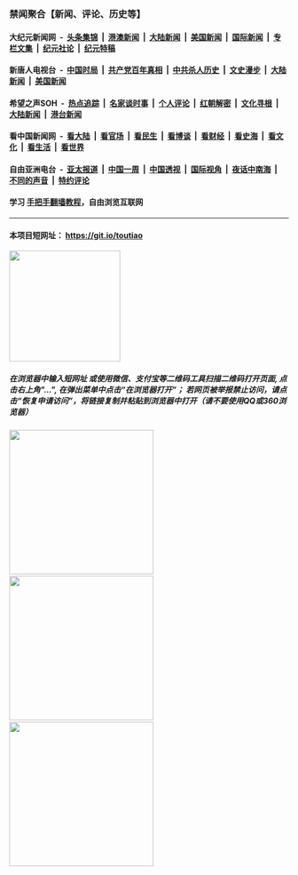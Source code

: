 ### 禁闻聚合【新闻、评论、历史等】

#### 大纪元新闻网 &nbsp;-&nbsp; [头条集锦](indexes/E头条集锦.md?t=02092002) &nbsp;|&nbsp; [港澳新闻](indexes/E港澳新闻.md?t=02092002)  &nbsp;|&nbsp; [大陆新闻](indexes/E大陆新闻.md?t=02092002) &nbsp;|&nbsp; [美国新闻](indexes/E美国新闻.md?t=02092002) &nbsp;|&nbsp; [国际新闻](indexes/E国际新闻.md?t=02092002) &nbsp;|&nbsp; [专栏文集](indexes/E专栏文集.md?t=02092002) &nbsp;|&nbsp; [纪元社论](indexes/E纪元社论.md?t=02092002) &nbsp;|&nbsp; [纪元特稿](indexes/E纪元特稿.md?t=02092002) 

#### 新唐人电视台 &nbsp;-&nbsp; [中国时局](indexes/N中国时局.md?t=02092002) &nbsp;|&nbsp; [共产党百年真相](indexes/N共产党百年真相.md?t=02092002) &nbsp;|&nbsp; [中共杀人历史](indexes/N中共杀人历史.md?t=02092002) &nbsp;|&nbsp; [文史漫步](indexes/N文史漫步.md?t=02092002) &nbsp;|&nbsp; [大陆新闻](indexes/N大陆新闻.md?t=02092002) &nbsp;|&nbsp; [美国新闻](indexes/N美国新闻.md?t=02092002)

#### 希望之声SOH &nbsp;-&nbsp; [热点追踪](indexes/H热点追踪.md?t=02092002) &nbsp;|&nbsp; [名家谈时事](indexes/H名家谈时事.md?t=02092002) &nbsp;|&nbsp; [个人评论](indexes/H个人评论.md?t=02092002)  &nbsp;|&nbsp; [红朝解密](indexes/H红朝解密.md?t=02092002) &nbsp;|&nbsp; [文化寻根](indexes/H文化寻根.md?t=02092002) &nbsp;|&nbsp; [大陆新闻](indexes/H大陆新闻.md?t=02092002) &nbsp;|&nbsp; [港台新闻](indexes/H港台新闻.md?t=02092002)

#### 看中国新闻网 &nbsp;-&nbsp; [看大陆](indexes/S看大陆.md?t=02092002) &nbsp;|&nbsp; [看官场](indexes/S看官场.md?t=02092002) &nbsp;|&nbsp; [看民生](indexes/S看民生.md?t=02092002)  &nbsp;|&nbsp; [看博谈](indexes/S看博谈.md?t=02092002) &nbsp;|&nbsp; [看财经](indexes/S看财经.md?t=02092002) &nbsp;|&nbsp; [看史海](indexes/S看史海.md?t=02092002) &nbsp;|&nbsp; [看文化](indexes/S看文化.md?t=02092002) &nbsp;|&nbsp; [看生活](indexes/S看生活.md?t=02092002) &nbsp;|&nbsp; [看世界](indexes/S看世界.md?t=02092002)

#### 自由亚洲电台 &nbsp;-&nbsp; [亚太报道](indexes/R亚太报道.md?t=02092002) &nbsp;|&nbsp; [中国一周](indexes/R中国一周.md?t=02092002) &nbsp;|&nbsp; [中国透视](indexes/R中国透视.md?t=02092002)  &nbsp;|&nbsp; [国际视角](indexes/R国际视角.md?t=02092002) &nbsp;|&nbsp; [夜话中南海](indexes/R夜话中南海.md?t=02092002) &nbsp;|&nbsp; [不同的声音](indexes/R不同的声音.md?t=02092002) &nbsp;|&nbsp; [特约评论](indexes/R特约评论.md?t=02092002)

#### 学习 [手把手翻墙教程](https://github.com/gfw-breaker/guides/wiki)，自由浏览互联网

----

#### 本项目短网址： https://git.io/toutiao
<img src="https://raw.githubusercontent.com/gfw-breaker/banned-news/master/scripts/img/qr.png" width="200px"/>  

##### 在浏览器中输入短网址 或使用微信、支付宝等二维码工具扫描二维码打开页面, 点击右上角"...", 在弹出菜单中点击“在浏览器打开”； 若网页被举报禁止访问，请点击“恢复申请访问”，将链接复制并粘贴到浏览器中打开（请不要使用QQ或360浏览器）

<img src="https://raw.githubusercontent.com/gfw-breaker/banned-news/master/scripts/img/1.png" width="260px"/> &nbsp; <img src="https://raw.githubusercontent.com/gfw-breaker/banned-news/master/scripts/img/2.png" width="260px"/> &nbsp; <img src="https://raw.githubusercontent.com/gfw-breaker/banned-news/master/scripts/img/3.png" width="260px"/>
